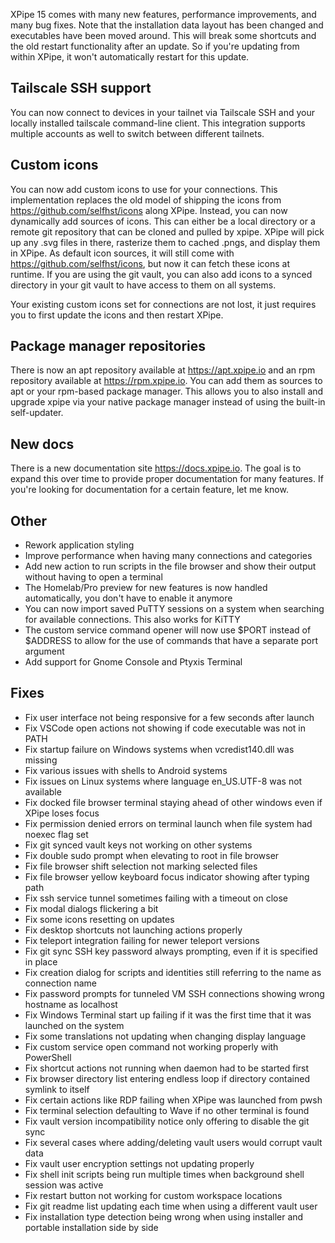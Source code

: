XPipe 15 comes with many new features, performance improvements, and many bug fixes. Note that the installation data layout has been changed and executables have been moved around. This will break some shortcuts and the old restart functionality after an update. So if you're updating from within XPipe, it won't automatically restart for this update.

## Tailscale SSH support

You can now connect to devices in your tailnet via Tailscale SSH and your locally installed tailscale command-line client. This integration supports multiple accounts as well to switch between different tailnets.

## Custom icons

You can now add custom icons to use for your connections. This implementation replaces the old model of shipping the icons from https://github.com/selfhst/icons along XPipe. Instead, you can now dynamically add sources of icons. This can either be a local directory or a remote git repository that can be cloned and pulled by xpipe. XPipe will pick up any .svg files in there, rasterize them to cached .pngs, and display them in XPipe. As default icon sources, it will still come with https://github.com/selfhst/icons, but now it can fetch these icons at runtime. If you are using the git vault, you can also add icons to a synced directory in your git vault to have access to them on all systems.

Your existing custom icons set for connections are not lost, it just requires you to first update the icons and then restart XPipe.

## Package manager repositories

There is now an apt repository available at https://apt.xpipe.io and an rpm repository available at https://rpm.xpipe.io. You can add them as sources to apt or your rpm-based package manager. This allows you to also install and upgrade xpipe via your native package manager instead of using the built-in self-updater. 

## New docs

There is a new documentation site https://docs.xpipe.io. The goal is to expand this over time to provide proper documentation for many features. If you're looking for documentation for a certain feature, let me know.

## Other

- Rework application styling
- Improve performance when having many connections and categories
- Add new action to run scripts in the file browser and show their output without having to open a terminal
- The Homelab/Pro preview for new features is now handled automatically, you don't have to enable it anymore
- You can now import saved PuTTY sessions on a system when searching for available connections. This also works for KiTTY
- The custom service command opener will now use \$PORT instead of \$ADDRESS to allow for the use of commands that have a separate port argument
- Add support for Gnome Console and Ptyxis Terminal

## Fixes

- Fix user interface not being responsive for a few seconds after launch
- Fix VSCode open actions not showing if code executable was not in PATH
- Fix startup failure on Windows systems when vcredist140.dll was missing
- Fix various issues with shells to Android systems
- Fix issues on Linux systems where language en_US.UTF-8 was not available
- Fix docked file browser terminal staying ahead of other windows even if XPipe loses focus
- Fix permission denied errors on terminal launch when file system had noexec flag set
- Fix git synced vault keys not working on other systems
- Fix double sudo prompt when elevating to root in file browser
- Fix file browser shift selection not marking selected files
- Fix file browser yellow keyboard focus indicator showing after typing path
- Fix ssh service tunnel sometimes failing with a timeout on close
- Fix modal dialogs flickering a bit
- Fix some icons resetting on updates
- Fix desktop shortcuts not launching actions properly
- Fix teleport integration failing for newer teleport versions
- Fix git sync SSH key password always prompting, even if it is specified in place
- Fix creation dialog for scripts and identities still referring to the name as connection name
- Fix password prompts for tunneled VM SSH connections showing wrong hostname as localhost
- Fix Windows Terminal start up failing if it was the first time that it was launched on the system
- Fix some translations not updating when changing display language
- Fix custom service open command not working properly with PowerShell
- Fix shortcut actions not running when daemon had to be started first
- Fix browser directory list entering endless loop if directory contained symlink to itself
- Fix certain actions like RDP failing when XPipe was launched from pwsh
- Fix terminal selection defaulting to Wave if no other terminal is found
- Fix vault version incompatibility notice only offering to disable the git sync
- Fix several cases where adding/deleting vault users would corrupt vault data
- Fix vault user encryption settings not updating properly
- Fix shell init scripts being run multiple times when background shell session was active
- Fix restart button not working for custom workspace locations
- Fix git readme list updating each time when using a different vault user
- Fix installation type detection being wrong when using installer and portable installation side by side
